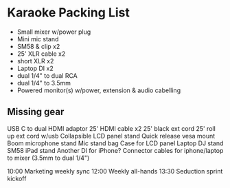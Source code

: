 # Karaoke Packing List

- Small mixer w/power plug
- Mini mic stand
- SM58 & clip x2
- 25' XLR cable x2
- short XLR x2
- Laptop DI x2
- dual 1/4" to dual RCA
- dual 1/4" to 3.5mm
- Powered monitor(s) w/power, extension & audio cabelling

## Missing gear

USB C to dual HDMI adaptor
25' HDMI cable x2
25' black ext cord
25' roll up ext cord w/usb
Collapsible LCD panel stand
Quick release vesa mount
Boom microphone stand
Mic stand bag
Case for LCD panel
Laptop DJ stand
SM58
iPad stand
Another DI for iPhone?
Connector cables for iphone/laptop to mixer (3.5mm to dual 1/4")


10:00 Marketing weekly sync
12:00 Weekly all-hands
13:30 Seduction sprint kickoff

